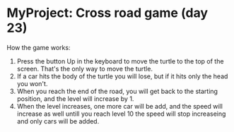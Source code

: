 # MyProject: Cross road game (day 23)
How the game works:

1. Press the button Up in the keyboard to move the turtle to the top of the screen. That's the only way to move the turtle.
2. If a car hits the body of the turtle you will lose, but if it hits only the head you won't.
3. When you reach the end of the road, you will get back to the starting position, and the level will increase by 1.
4. When the level increases, one more car will be add, and the speed will increase as well
   untill you reach level 10 the speed will stop increaseing and only cars will be added.

